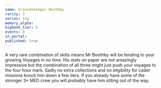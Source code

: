 ```yaml
---
name: Groundskeeper Boothby
rarity: 3
series: tng
memory_alpha:
bigbook_tier: 5
events: 0
in_portal:
published: true
---
```


A very rare combination of skills means Mr Boothby will be tending to your growing Voyages in no time. His stats on paper are not amazingly impressive but the combination of all three might just push your voyages to the four hour mark. Sadly no extra collections and no eligibility for cadet missions knock him down a few tiers. If you already have some of the stronger 3* MED crew you will probably have him sitting out of the way.
